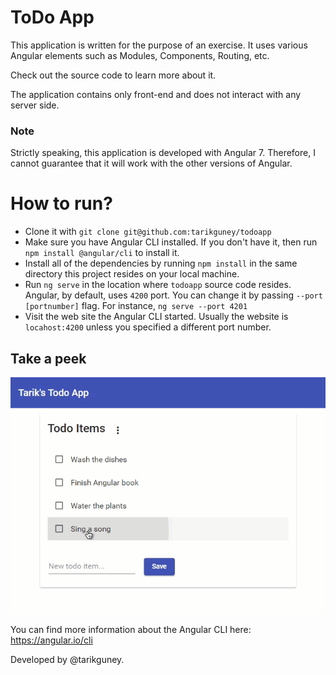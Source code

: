 # ToDo App

This application is written for the purpose of an exercise. It uses various Angular elements such as Modules, Components, Routing, etc. 

Check out the source code to learn more about it.

The application contains only front-end and does not interact with any server side. 

### Note
Strictly speaking, this application is developed with Angular 7. Therefore, I cannot guarantee that it will work with the other versions of Angular. 

# How to run?

- Clone it with `git clone git@github.com:tarikguney/todoapp`
- Make sure you have Angular CLI installed. If you don't have it, then run `npm install @angular/cli` to install it.
- Install all of the dependencies by running `npm install` in the same directory this project resides on your local machine.
- Run `ng serve` in the location where `todoapp` source code resides. Angular, by default, uses `4200` port. You can change it by passing `--port [portnumber]` flag. For instance, `ng serve --port 4201`
- Visit the web site the Angular CLI started. Usually the website is `locahost:4200` unless you specified a different port number.

## Take a peek

![screenshot](screenshot.gif)

You can find more information about the Angular CLI here: https://angular.io/cli

Developed by @tarikguney.
